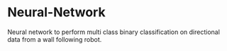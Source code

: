 # Neural-Network
Neural network to perform multi class binary classification on directional data from a wall following robot.
